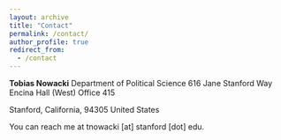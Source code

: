 ```yaml
---
layout: archive
title: "Contact"
permalink: /contact/
author_profile: true
redirect_from:
  - /contact
---
```


**Tobias Nowacki**
Department of Political Science
616 Jane Stanford Way
Encina Hall (West)
Office 415

Stanford, California, 94305
United States

You can reach me at tnowacki [at] stanford [dot] edu.